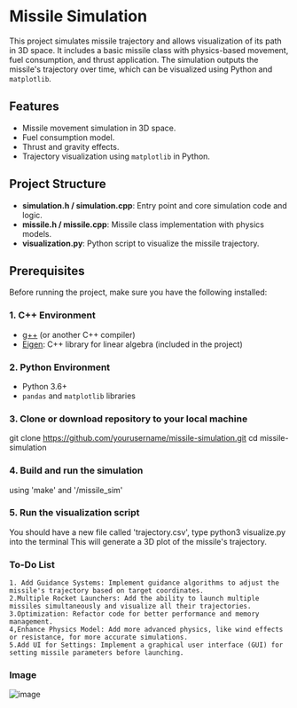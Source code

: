 # Missile Simulation

This project simulates missile trajectory and allows visualization of its path in 3D space. It includes a basic missile class with physics-based movement, fuel consumption, and thrust application. The simulation outputs the missile's trajectory over time, which can be visualized using Python and `matplotlib`.

## Features
- Missile movement simulation in 3D space.
- Fuel consumption model.
- Thrust and gravity effects.
- Trajectory visualization using `matplotlib` in Python.

## Project Structure
- **simulation.h / simulation.cpp**: Entry point and core simulation code and logic.
- **missile.h / missile.cpp**: Missile class implementation with physics models.
- **visualization.py**: Python script to visualize the missile trajectory.

## Prerequisites

Before running the project, make sure you have the following installed:

### 1. C++ Environment
- [g++](https://gcc.gnu.org/) (or another C++ compiler)
- [Eigen](https://eigen.tuxfamily.org/dox/): C++ library for linear algebra (included in the project)

### 2. Python Environment
- Python 3.6+
- `pandas` and `matplotlib` libraries

### 3. Clone or download repository to your local machine
git clone https://github.com/yourusername/missile-simulation.git
cd missile-simulation

### 4. Build and run the simulation
using 'make' and '/missile_sim'

### 5. Run the visualization script
You should have a new file called 'trajectory.csv', type python3 visualize.py into the terminal
This will generate a 3D plot of the missile's trajectory.

### To-Do List

    1. Add Guidance Systems: Implement guidance algorithms to adjust the missile's trajectory based on target coordinates.
    2.Multiple Rocket Launchers: Add the ability to launch multiple missiles simultaneously and visualize all their trajectories.
    3.Optimization: Refactor code for better performance and memory management.
    4,Enhance Physics Model: Add more advanced physics, like wind effects or resistance, for more accurate simulations.
    5.Add UI for Settings: Implement a graphical user interface (GUI) for setting missile parameters before launching.

### Image
![image](https://github.com/user-attachments/assets/5ffa87f9-d2cc-4c77-92a3-067fd88a1645)

